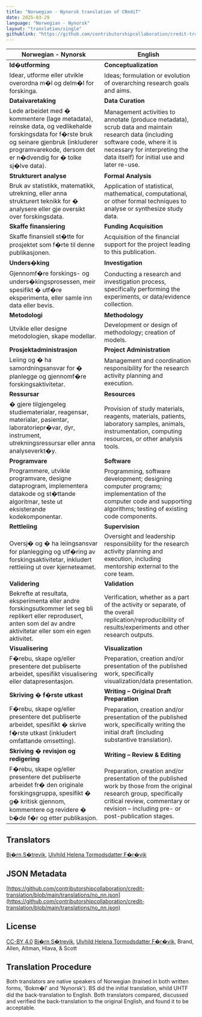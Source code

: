 ```yaml
---
title: "Norwegian - Nynorsk translation of CRediT"
date: 2025-03-29
language: "Norwegian - Nynorsk"
layout: "translation/single"
githublink: "https://github.com/contributorshipcollaboration/credit-translation/blob/main/translations/no_nn.json"
---
```


| Norwegian - Nynorsk | English |
| --- | --- |
| **Id�utforming** | **Conceptualization** |
| Idear, utforme eller utvikle overordna m�l og delm�l for forskinga. | Ideas; formulation or evolution of overarching research goals and aims. |
| **Dataivaretaking** | **Data Curation** |
| Lede arbeidet med � kommentere (lage metadata), reinske data, og vedlikehalde forskingsdata for f�rste bruk og seinare gjenbruk (inkluderer programvarekode, dersom det er n�dvendig for � tolke sj�lve data). | Management activities to annotate (produce metadata), scrub data and maintain research data (including software code, where it is necessary for interpreting the data itself) for initial use and later re-use. |
| **Strukturert analyse** | **Formal Analysis** |
| Bruk av statistikk, matematikk, utrekning, eller anna strukturert teknikk for � analysere eller gje oversikt over forskingsdata. | Application of statistical, mathematical, computational, or other formal techniques to analyse or synthesize study data. |
| **Skaffe finansiering** | **Funding Acquisition** |
| Skaffe finansiell st�tte for prosjektet som f�rte til denne publikasjonen. | Acquisition of the financial support for the project leading to this publication. |
| **Unders�king** | **Investigation** |
| Gjennomf�re forskings- og unders�kingsprosessen, meir spesifikt � utf�re eksperimenta, eller samle inn data eller bevis. | Conducting a research and investigation process, specifically performing the experiments, or data/evidence collection. |
| **Metodologi** | **Methodology** |
| Utvikle eller designe metodologien, skape modellar. | Development or design of methodology; creation of models. |
| **Prosjektadministrasjon** | **Project Administration** |
| Leiing og � ha samordningsansvar for � planlegge og gjennomf�re forskingsaktivitetar. | Management and coordination responsibility for the research activity planning and execution. |
| **Ressursar** | **Resources** |
| � gjere tilgjengeleg studiematerialar, reagensar, materialar, pasientar, laboratoriepr�var, dyr, instrument, utrekningsressursar eller anna analyseverkt�y. | Provision of study materials, reagents, materials, patients, laboratory samples, animals, instrumentation, computing resources, or other analysis tools. |
| **Programvare** | **Software** |
| Programmere, utvikle programvare, designe dataprogram, implementera datakode og st�ttande algoritmar, teste ut eksisterande kodekomponentar. | Programming, software development; designing computer programs; implementation of the computer code and supporting algorithms; testing of existing code components. |
| **Rettleiing** | **Supervision** |
| Oversj� og � ha leiingsansvar for planlegging og utf�ring av forskingsaktivitetar, inkludert rettleiing ut over kjerneteamet. | Oversight and leadership responsibility for the research activity planning and execution, including mentorship external to the core team. |
| **Validering** | **Validation** |
| Bekrefte at resultata, eksperimenta eller andre forskingsutkommer let seg bli replikert eller reprodusert, anten som del av andre aktivitetar eller som ein egen aktivitet. | Verification, whether as a part of the activity or separate, of the overall replication/reproducibility of results/experiments and other research outputs. |
| **Visualisering** | **Visualization** |
| F�rebu, skape og/eller presentere det publiserte arbeidet, spesifikt visualisering eller datapresentasjon. | Preparation, creation and/or presentation of the published work, specifically visualization/data presentation. |
| **Skriving � f�rste utkast** | **Writing – Original Draft Preparation** |
| F�rebu, skape og/eller presentere det publiserte arbeidet, spesifikt � skrive f�rste utkast (inkludert omfattande omsetting). | Preparation, creation and/or presentation of the published work, specifically writing the initial draft (including substantive translation). |
| **Skriving � revisjon og redigering** | **Writing – Review & Editing** |
| F�rebu, skape og/eller presentere det publiserte arbeidet fr� den originale forskingsgruppa, spesifikt � g� kritisk gjennom, kommentere og revidere � b�de f�r og etter publikasjon. | Preparation, creation and/or presentation of the published work by those from the original research group, specifically critical review, commentary or revision – including pre- or post-publication stages. |

## Translators

[Bj�rn  S�trevik](https://orcid.org/0000-0002-9367-6987), [Ulvhild Helena Tormodsdatter F�r�vik](https://orcid.org/0009-0000-6460-6245)

## JSON Metadata

[https://github.com/contributorshipcollaboration/credit-translation/blob/main/translations/no_nn.json](https://github.com/contributorshipcollaboration/credit-translation/blob/main/translations/no_nn.json)

## License

[CC-BY 4.0](https://creativecommons.org/licenses/by/4.0/) [Bj�rn  S�trevik](https://orcid.org/0000-0002-9367-6987), [Ulvhild Helena Tormodsdatter F�r�vik](https://orcid.org/0009-0000-6460-6245), Brand, Allen, Altman, Hlava, & Scott

## Translation Procedure

Both translators are native speakers of Norwegian (trained in both written forms, 'Bokm�l' and 'Nynorsk'). BS did the initial translation, whild UHTF did the back-translation to English. Both translators compared, discussed and verified the back-translation to the original English, and found it to be acceptable.